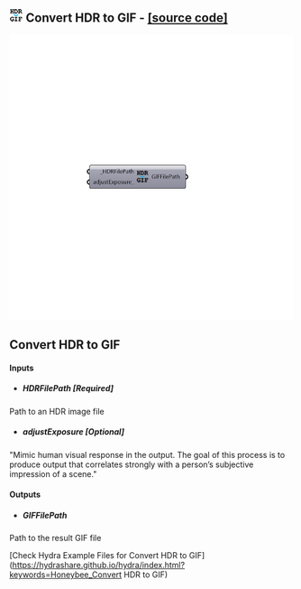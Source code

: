 ## ![](../../images/icons/Convert_HDR_to_GIF.png) Convert HDR to GIF - [[source code]](https://github.com/mostaphaRoudsari/honeybee/tree/master/src/Honeybee_Convert%20HDR%20to%20GIF.py)

![](../../images/components/Convert_HDR_to_GIF.png)

Convert HDR to GIF
 -
 

#### Inputs
* ##### HDRFilePath [Required]
Path to an HDR image file
* ##### adjustExposure [Optional]
"Mimic human visual response in the output. The goal of this process is to produce output that correlates strongly with a person’s subjective impression of a scene."

#### Outputs
* ##### GIFFilePath
Path to the result GIF file


[Check Hydra Example Files for Convert HDR to GIF](https://hydrashare.github.io/hydra/index.html?keywords=Honeybee_Convert HDR to GIF)